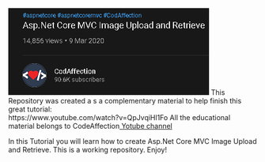 <img src="https://github.com/antonykidis/ImageUpload/blob/main/CodeAffection.png">
This Repository was created a s a complementary material to help finish this great tutorial:<br>
https://www.youtube.com/watch?v=QpJvqiHl1Fo
All the educational material belongs to CodeAffection<a href="https://www.youtube.com/watch?v=QpJvqiHl1Fo"> Yotube channel</a>

In this Tutorial you will learn how to create Asp.Net Core MVC Image Upload and Retrieve.
This is a working repository. Enjoy!

